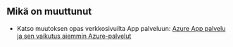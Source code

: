 ## <a name="whats-changed"></a>Mikä on muuttunut
* Katso muutoksen opas verkkosivuilta App palveluun: [Azure App palvelu ja sen vaikutus aiemmin Azure-palvelut](http://go.microsoft.com/fwlink/?LinkId=529714)
